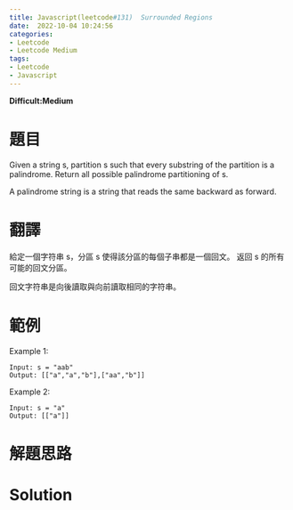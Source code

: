 ```yaml
---
title: Javascript(leetcode#131)  Surrounded Regions
date:  2022-10-04 10:24:56
categories: 
- Leetcode 
- Leetcode Medium 
tags:
- Leetcode
- Javascript
---
```


**Difficult:Medium**



# 題目
Given a string s, partition s such that every substring of the partition is a palindrome. Return all possible palindrome partitioning of s.

A palindrome string is a string that reads the same backward as forward.
<!--more-->

# 翻譯
給定一個字符串 s，分區 s 使得該分區的每個子串都是一個回文。 返回 s 的所有可能的回文分區。

回文字符串是向後讀取與向前讀取相同的字符串。


# 範例

Example 1:

```
Input: s = "aab"
Output: [["a","a","b"],["aa","b"]]
```

Example 2:

```
Input: s = "a"
Output: [["a"]]
```




# 解題思路

# Solution
```javascript


```